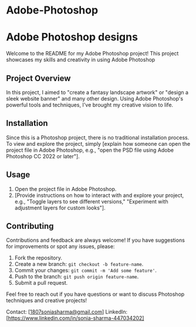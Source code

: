 # Adobe-Photoshop
# Adobe Photoshop designs

Welcome to the README for my Adobe Photoshop project! This project showcases my skills and creativity in using Adobe Photoshop

## Project Overview

In this project, I aimed to  "create a fantasy landscape artwork" or "design a sleek website banner" and many other design. Using Adobe Photoshop's powerful tools and techniques, I've brought my creative vision to life.


## Installation

Since this is a Photoshop project, there is no traditional installation process. To view and explore the project, simply [explain how someone can open the project file in Adobe Photoshop, e.g., "open the PSD file using Adobe Photoshop CC 2022 or later"].

## Usage

1. Open the project file in Adobe Photoshop.
2. [Provide instructions on how to interact with and explore your project, e.g., "Toggle layers to see different versions," "Experiment with adjustment layers for custom looks"].

## Contributing

Contributions and feedback are always welcome! If you have suggestions for improvements or spot any issues, please:
1. Fork the repository.
2. Create a new branch: `git checkout -b feature-name`.
3. Commit your changes: `git commit -m 'Add some feature'`.
4. Push to the branch: `git push origin feature-name`.
5. Submit a pull request.

Feel free to reach out if you have questions or want to discuss Photoshop techniques and creative projects!

Contact: [1807soniasharma@gmail.com] 
LinkedIn: [https://www.linkedin.com/in/sonia-sharma-447034202]
